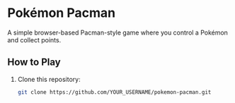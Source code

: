 # Pokémon Pacman

A simple browser-based Pacman-style game where you control a Pokémon and collect points.

##  How to Play
1. Clone this repository:
   ```bash
   git clone https://github.com/YOUR_USERNAME/pokemon-pacman.git
